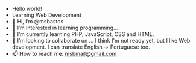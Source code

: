 - Hello world!
- Learning Web Development
- 👋 Hi, I’m @msbastos
- 👀 I’m interested in learning programming...
- 🌱 I’m currently learning PHP, JavaScript, CSS and HTML.
- 💞️ I’m looking to collaborate on ... I think I'm not ready yet, but I like Web development. I can translate English -> Portuguese too.
- 📫 How to reach me: msbmail@gmail.com
